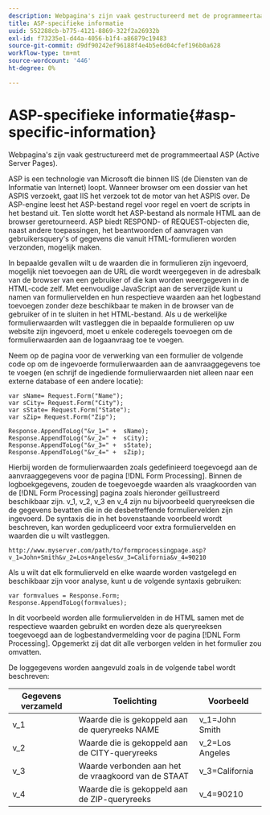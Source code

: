 ```yaml
---
description: Webpagina's zijn vaak gestructureerd met de programmeertaal ASP (Active Server Pages).
title: ASP-specifieke informatie
uuid: 552288cb-b775-4121-8869-322f2a26932b
exl-id: f73235e1-d44a-4056-b1f4-a86879c19483
source-git-commit: d9df90242ef96188f4e4b5e6d04cfef196b0a628
workflow-type: tm+mt
source-wordcount: '446'
ht-degree: 0%

---
```


# ASP-specifieke informatie{#asp-specific-information}

Webpagina&#39;s zijn vaak gestructureerd met de programmeertaal ASP (Active Server Pages).

ASP is een technologie van Microsoft die binnen IIS (de Diensten van de Informatie van Internet) loopt. Wanneer browser om een dossier van het ASPIS verzoekt, gaat IIS het verzoek tot de motor van het ASPIS over. De ASP-engine leest het ASP-bestand regel voor regel en voert de scripts in het bestand uit. Ten slotte wordt het ASP-bestand als normale HTML aan de browser geretourneerd. ASP biedt RESPOND- of REQUEST-objecten die, naast andere toepassingen, het beantwoorden of aanvragen van gebruikersquery&#39;s of gegevens die vanuit HTML-formulieren worden verzonden, mogelijk maken.

In bepaalde gevallen wilt u de waarden die in formulieren zijn ingevoerd, mogelijk niet toevoegen aan de URL die wordt weergegeven in de adresbalk van de browser van een gebruiker of die kan worden weergegeven in de HTML-code zelf. Met eenvoudige JavaScript aan de serverzijde kunt u namen van formuliervelden en hun respectieve waarden aan het logbestand toevoegen zonder deze beschikbaar te maken in de browser van de gebruiker of in te sluiten in het HTML-bestand. Als u de werkelijke formulierwaarden wilt vastleggen die in bepaalde formulieren op uw website zijn ingevoerd, moet u enkele coderegels toevoegen om de formulierwaarden aan de logaanvraag toe te voegen.

Neem op de pagina voor de verwerking van een formulier de volgende code op om de ingevoerde formulierwaarden aan de aanvraaggegevens toe te voegen (en schrijf de ingediende formulierwaarden niet alleen naar een externe database of een andere locatie):

```
var sName= Request.Form("Name"); 
var sCity= Request.Form("City"); 
var sState= Request.Form("State"); 
var sZip= Request.Form("Zip"); 
 
Response.AppendToLog("&v_1=" +  sName); 
Response.AppendToLog("&v_2=" +  sCity); 
Response.AppendToLog("&v_3=" +  sState); 
Response.AppendToLog("&v_4=" +  sZip);
```

Hierbij worden de formulierwaarden zoals gedefinieerd toegevoegd aan de aanvraaggegevens voor de pagina [!DNL Form Processing]. Binnen de logboekgegevens, zouden de toegevoegde waarden als vraagkoorden van de [!DNL Form Processing] pagina zoals hieronder geïllustreerd beschikbaar zijn. v_1, v_2, v_3 en v_4 zijn nu bijvoorbeeld queryreeksen die de gegevens bevatten die in de desbetreffende formuliervelden zijn ingevoerd. De syntaxis die in het bovenstaande voorbeeld wordt beschreven, kan worden gedupliceerd voor extra formuliervelden en waarden die u wilt vastleggen.

```
http://www.myserver.com/path/to/formprocessingpage.asp?v_1=John+Smith&v_2=Los+Angeles&v_3=California&v_4=90210
```

Als u wilt dat elk formulierveld en elke waarde worden vastgelegd en beschikbaar zijn voor analyse, kunt u de volgende syntaxis gebruiken:

```
var formvalues = Response.Form; 
Response.AppendToLog(formvalues); 
```

In dit voorbeeld worden alle formuliervelden in de HTML samen met de respectieve waarden gebruikt en worden deze als queryreeksen toegevoegd aan de logbestandvermelding voor de pagina [!DNL Form Processing]. Opgemerkt zij dat dit alle verborgen velden in het formulier zou omvatten.

De loggegevens worden aangevuld zoals in de volgende tabel wordt beschreven:

| Gegevens verzameld | Toelichting | Voorbeeld |
|---|---|---|
| v_1 | Waarde die is gekoppeld aan de queryreeks NAME | v_1=John Smith |
| v_2 | Waarde die is gekoppeld aan de CITY-queryreeks | v_2=Los Angeles |
| v_3 | Waarde verbonden aan het de vraagkoord van de STAAT | v_3=California |
| v_4 | Waarde die is gekoppeld aan de ZIP-queryreeks | v_4=90210 |
